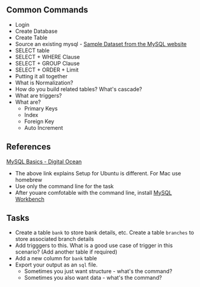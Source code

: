 ## Common Commands
  * Login
  * Create Database
  * Create Table
  * Source an existing mysql - [Sample Dataset from the MySQL website](https://launchpad.net/test-db/+download)
  * SELECT table
  * SELECT + WHERE Clause
  * SELECT + GROUP Clause
  * SELECT + ORDER + Limit
  * Putting it all together
  * What is Normalization?
  * How do you build related tables? What's cascade?
  * What are triggers?
  * What are?
    * Primary Keys
    * Index
    * Foreign Key
    * Auto Increment

## References

[MySQL Basics - Digital Ocean](https://www.digitalocean.com/community/tutorials/a-basic-mysql-tutorial)
* The above link explains Setup for Ubuntu is different. For Mac use homebrew
* Use only the command line for the task
* After youare comfotable with the command line, install [MySQL Workbench](https://www.mysql.com/products/workbench/)
  
## Tasks
  * Create a table `bank` to store bank details, etc. Create a table `branches` to store associated branch details
  * Add trigggers to this. What is a good use case of trigger in this scenario? (Add another table if required)
  * Add a new column for `bank` table 
  * Export your output as an `sql` file.
    * Sometimes you just want structure - what's the command?
    * Sometimes you also want data - what's the command?
